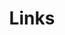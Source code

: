 ---
title: Links
links:
  - title: YouTube
    description: Neko-2077
    website: https://youtu.be/dQw4w9WgXcQ
    image: https://www.gstatic.com/youtube/img/branding/favicon/favicon_144x144_v2.png
menu:
    main: 
        weight: 4
        params:
            icon: link

comments: false
---